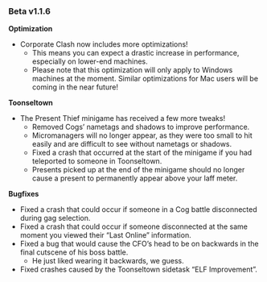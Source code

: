 ### Beta v1.1.6

**Optimization**
- Corporate Clash now includes more optimizations!
  - This means you can expect a drastic increase in performance, especially on lower-end machines.
  - Please note that this optimization will only apply to Windows machines at the moment. Similar optimizations for Mac users will be coming in the near future!

**Toonseltown**
- The Present Thief minigame has received a few more tweaks!
  - Removed Cogs’ nametags and shadows to improve performance.
  - Micromanagers will no longer appear, as they were too small to hit easily and are difficult to see without nametags or shadows.
  - Fixed a crash that occurred at the start of the minigame if you had teleported to someone in Toonseltown.
  - Presents picked up at the end of the minigame should no longer cause a present to permanently appear above your laff meter.

**Bugfixes**
- Fixed a crash that could occur if someone in a Cog battle disconnected during gag selection.
- Fixed a crash that could occur if someone disconnected at the same moment you viewed their “Last Online” information.
- Fixed a bug that would cause the CFO’s head to be on backwards in the final cutscene of his boss battle.
  - He just liked wearing it backwards, we guess.
- Fixed crashes caused by the Toonseltown sidetask “ELF Improvement”.
